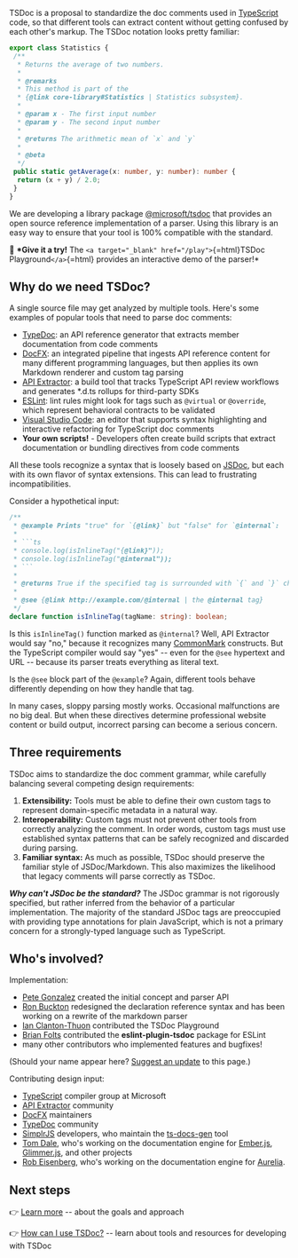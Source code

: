 TSDoc is a proposal to standardize the doc comments used in
[TypeScript](http://www.typescriptlang.org/) code, so that different
tools can extract content without getting confused by each other's
markup. The TSDoc notation looks pretty familiar:

```typescript
export class Statistics {
 /**
  * Returns the average of two numbers.
  *
  * @remarks
  * This method is part of the
  * {@link core-library#Statistics | Statistics subsystem}.
  *
  * @param x - The first input number
  * @param y - The second input number
  *
  * @returns The arithmetic mean of `x` and `y`
  *
  * @beta
  */
 public static getAverage(x: number, y: number): number {
  return (x + y) / 2.0;
 }
}
```

We are developing a library package
[@microsoft/tsdoc](https://www.npmjs.com/package/@microsoft/tsdoc) that
provides an open source reference implementation of a parser. Using this
library is an easy way to ensure that your tool is 100% compatible with
the standard.

👋 **\*Give it a try!** The
`<a target="_blank" href="/play">`{=html}TSDoc Playground`</a>`{=html}
provides an interactive demo of the parser!\*

## Why do we need TSDoc?

A single source file may get analyzed by multiple tools. Here's some
examples of popular tools that need to parse doc comments:

- [TypeDoc](https://github.com/TypeStrong/typedoc): an API reference
  generator that extracts member documentation from code comments
- [DocFX](https://dotnet.github.io/docfx/): an integrated pipeline that
  ingests API reference content for many different programming
  languages, but then applies its own Markdown renderer and custom tag
  parsing
- [API Extractor](https://api-extractor.com/): a build tool that tracks
  TypeScript API review workflows and generates \*.d.ts rollups for
  third-party SDKs
- [ESLint](https://eslint.org/): lint rules might look for tags such as
  `@virtual` or `@override`, which represent behavioral contracts to be
  validated
- [Visual Studio Code](https://code.visualstudio.com): an editor that
  supports syntax highlighting and interactive refactoring for
  TypeScript doc comments
- **Your own scripts!** - Developers often create build scripts that
  extract documentation or bundling directives from code comments

All these tools recognize a syntax that is loosely based on
[JSDoc](https://jsdoc.app/), but each with its own flavor of syntax
extensions. This can lead to frustrating incompatibilities.

Consider a hypothetical input:

````typescript
/**
 * @example Prints "true" for `{@link}` but "false" for `@internal`:
 *
 * ```ts
 * console.log(isInlineTag("{@link}"));
 * console.log(isInlineTag("@internal"));
 * ```
 *
 * @returns True if the specified tag is surrounded with `{` and `}` characters.
 *
 * @see {@link http://example.com/@internal | the @internal tag}
 */
declare function isInlineTag(tagName: string): boolean;
````

Is this `isInlineTag()` function marked as `@internal`? Well, API
Extractor would say "no," because it recognizes many
[CommonMark](https://commonmark.org/) constructs. But the TypeScript
compiler would say "yes" -- even for the `@see` hypertext and URL --
because its parser treats everything as literal text.

Is the `@see` block part of the `@example`? Again, different tools
behave differently depending on how they handle that tag.

In many cases, sloppy parsing mostly works. Occasional malfunctions are
no big deal. But when these directives determine professional website
content or build output, incorrect parsing can become a serious concern.

## Three requirements

TSDoc aims to standardize the doc comment grammar, while carefully
balancing several competing design requirements:

1. **Extensibility:** Tools must be able to define their own custom
   tags to represent domain-specific metadata in a natural way.
2. **Interoperability:** Custom tags must not prevent other tools from
   correctly analyzing the comment. In order words, custom tags must
   use established syntax patterns that can be safely recognized and
   discarded during parsing.
3. **Familiar syntax:** As much as possible, TSDoc should preserve the
   familiar style of JSDoc/Markdown. This also maximizes the likelihood
   that legacy comments will parse correctly as TSDoc.

**_Why can't JSDoc be the standard?_** The JSDoc grammar is not
rigorously specified, but rather inferred from the behavior of a
particular implementation. The majority of the standard JSDoc tags are
preoccupied with providing type annotations for plain JavaScript, which
is not a primary concern for a strongly-typed language such as
TypeScript.

## Who's involved?

Implementation:

- [Pete Gonzalez](https://github.com/octogonz) created the initial
  concept and parser API
- [Ron Buckton](https://github.com/rbuckton) redesigned the declaration
  reference syntax and has been working on a rewrite of the markdown
  parser
- [Ian Clanton-Thuon](https://github.com/iclanton/) contributed the
  TSDoc Playground
- [Brian Folts](https://github.com/bafolts) contributed the
  **eslint-plugin-tsdoc** package for ESLint
- many other contributors who implemented features and bugfixes!

(Should your name appear here? [Suggest an
update](https://github.com/microsoft/rushstack-websites/edit/main/websites/tsdoc.org/docs/index.md)
to this page.)

Contributing design input:

- [TypeScript](http://www.typescriptlang.org) compiler group at
  Microsoft
- [API Extractor](https://api-extractor.com/) community
- [DocFX](https://dotnet.github.io/docfx/) maintainers
- [TypeDoc](http://typedoc.org) community
- [SimplrJS](https://simplrjs.com/) developers, who maintain the
  [ts-docs-gen](https://github.com/SimplrJS/ts-docs-gen) tool
- [Tom Dale](https://github.com/tomdale), who's working on the
  documentation engine for [Ember.js](https://www.emberjs.com),
  [Glimmer.js](https://glimmerjs.com), and other projects
- [Rob Eisenberg](https://github.com/EisenbergEffect), who's working on
  the documentation engine for [Aurelia](http://aurelia.io/).

## Next steps

👉 [Learn more](./pages/intro/approach.md) -- about the goals and
approach

👉 [How can I use TSDoc?](./pages/intro/using_tsdoc.md) -- learn about
tools and resources for developing with TSDoc
